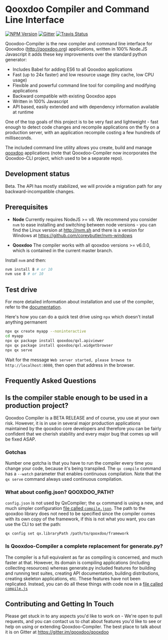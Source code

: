 # Qooxdoo Compiler and Command Line Interface
[![NPM Version][npm-image]][npm-url] 
[![Gitter][gitter-image]][gitter-url]
[![Travis Status][travis-image]][travis-url]

Qooxdoo-Compiler is the new compiler and command line interface for Qooxdoo (http://qooxdoo.org) applications, written in 100% Node.JS Javascript it adds these key improvements over the standard python generator:

* Includes Babel for adding ES6 to all Qooxdoo applications 
* Fast (up to 24x faster) and low resource usage (tiny cache, low CPU usage)
* Flexible and powerful command line tool for compiling and modifying applications
* Backward compatible with existing Qooxdoo apps
* Written in 100% Javascript
* API based, easily extended and with dependency information available at runtime

One of the top goals of this project is to be very fast and lightweight - fast
enough to detect code changes and recompile  applications on the fly on a
production server, with an application recompile costing a few hundreds of
milliseconds.

The included command line utility allows you create, build and manage
[qooxdoo](http://www.qooxdoo.org) applications (note that Qooxdoo-Compiler now
incorporates the Qooxdoo-CLI project, which used to be a separate repo).

## Development status

Beta. The API has mostly stabilized, we will provide a migration path for any
backward-incompatible changes.

## Prerequisites

- **Node** Currently requires NodeJS >= v8. We recommend you consider `nvm` to
ease installing and switching between node versions - you can find the Linux
version at http://nvm.sh and there is a version for Windows at
https://github.com/coreybutler/nvm-windows

- **Qooxdoo** The compiler works with all qooxdoo versions >= v6.0.0, which is 
contained in the current master branch. 
 
Install `nvm` and then:

```bash
nvm install 8 # or 10
nvm use 8 # or 10
```

## Test drive

For more detailed information about installation and use of the compiler, refer
to the [documentation](docs/readme.md). 

Here's how you can do a quick test drive using `npx` which doesn't install anything
permanent

```bash
npx qx create myapp --noninteractive
cd myapp
npx qx package install qooxdoo/qxl.apiviewer
npx qx package install qooxdoo/qxl.widgetbrowser
npx qx serve
```
Wait for the message `Web server started, please browse to http://localhost:8080`,
then open that address in the browser. 

## Frequently Asked Questions

## Is the compiler stable enough to be used in a production project?

Qooxdoo Compiler is a BETA RELEASE and of course, you use at your own risk.
However, it is in use in several major production applications maintained by the
qooxdoo core developers and therefore you can be fairly confident that we cherish
stability and every major bug that comes up will be fixed ASAP. 

### Gotchas

Number one gotcha is that you have to run the compiler every time you change
your code, because it's being transpiled. The `qx compile` command has a
`--watch` parameter that enables continuous compilation.  Note that the `qx
serve` command always used continuous compilation.

### What about config.json? QOOXDOO_PATH?

`config.json` is not used by QxCompiler; the `qx` command is using a new, and much
simpler configuration [file called `compile.json`](docs/configuration/compile.md).
The path to the qooxdoo library does not need to be specified since the compiler
comes with its own copy of the framework, if this is not what you want, you can
use the CLI to set the path:
```
qx config set qx.libraryPath /path/to/qooxdoo/framework
```

### Is Qooxdoo-Compiler a complete replacement for generate.py?

The compiler is a full equivalent as far as compiling is concerned, and much
faster at that. However, its domain is compiling applications (including
collecting resources) whereas generate.py included features for building and
running test suites, creating API documentation, building distributions,
creating skeleton applications, etc. These features have not been replicated.
Instead, you can do all these things with code now in a [file called `compile.js`](docs/configuration/compile.md#compilejs)

## Contributing and Getting In Touch

Please get stuck in to any aspects you'd like to work on - We're open to pull
requests, and you can contact us to chat about features you'd like to see or
help on using or extending Qooxdoo-Compiler.  The best place to talk about it is
on Gitter at https://gitter.im/qooxdoo/qooxdoo

[npm-image]: https://img.shields.io/npm/v/qooxdoo-sdk.svg
[npm-url]: https://npmjs.org/package/@qooxdoo/compiler
[travis-image]: https://travis-ci.org/qooxdoo/qooxdoo.svg?branch=master
[travis-url]: https://travis-ci.org/qooxdoo/qooxdoo-compiler
[gitter-image]: https://badges.gitter.im/qooxdoo/qooxdoo.svg
[gitter-url]: https://gitter.im/qooxdoo/qooxdoo?utm_source=badge&utm_medium=badge&utm_campaign=pr-badge&utm_content=badge
